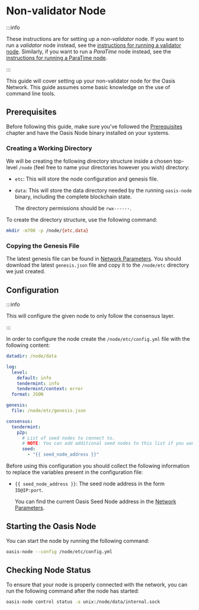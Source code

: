 # Non-validator Node

:::info

These instructions are for setting up a _non-validator_ node. If you want to run a _validator_ node instead, see the [instructions for running a validator node](validator-node.mdx). Similarly, if you want to run a _ParaTime_ node instead, see the [instructions for running a ParaTime node](paratime-node.mdx).

:::

This guide will cover setting up your non-validator node for the Oasis Network. This guide assumes some basic knowledge on the use of command line tools.

## Prerequisites

Before following this guide, make sure you've followed the [Prerequisites](prerequisites) chapter and have the Oasis Node binary installed on your systems.

### Creating a Working Directory

We will be creating the following directory structure inside a chosen top-level `/node` (feel free to name your directories however you wish) directory:

* `etc`: This will store the node configuration and genesis file.
* `data`: This will store the data directory needed by the running `oasis-node` binary, including the complete blockchain state.

  The directory permissions should be `rwx------`.

To create the directory structure, use the following command:

```bash
mkdir -m700 -p /node/{etc,data}
```

### Copying the Genesis File

The latest genesis file can be found in [Network Parameters](../mainnet/README.md). You should download the latest `genesis.json` file and copy it to the `/node/etc` directory we just created.

## Configuration

:::info

This will configure the given node to only follow the consensus layer.

:::

In order to configure the node create the `/node/etc/config.yml` file with the following content:

```yaml
datadir: /node/data

log:
  level:
    default: info
    tendermint: info
    tendermint/context: error
  format: JSON

genesis:
  file: /node/etc/genesis.json

consensus:
  tendermint:
    p2p:
      # List of seed nodes to connect to.
      # NOTE: You can add additional seed nodes to this list if you want.
      seed:
        - "{{ seed_node_address }}"

```

Before using this configuration you should collect the following information to replace the  variables present in the configuration file:

* `{{ seed_node_address }}`: The seed node address in the form `ID@IP:port`.

  You can find the current Oasis Seed Node address in the [Network Parameters](../mainnet/README.md).

## Starting the Oasis Node

You can start the node by running the following command:

```bash
oasis-node --config /node/etc/config.yml
```

## Checking Node Status

To ensure that your node is properly connected with the network, you can run the following command after the node has started:

```bash
oasis-node control status -a unix:/node/data/internal.sock
```

